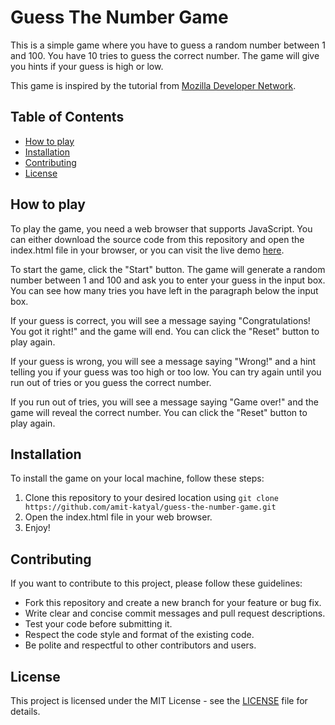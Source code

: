 # Guess The Number Game

This is a simple game where you have to guess a random number between 1 and 100. You have 10 tries to guess the correct number. The game will give you hints if your guess is high or low.

This game is inspired by the tutorial from [Mozilla Developer Network](https://developer.mozilla.org/en-US/docs/Learn/JavaScript/First_steps/A_first_splash).

## Table of Contents

- [How to play](#how-to-play)
- [Installation](#installation)
- [Contributing](#contributing)
- [License](#license)

## How to play

To play the game, you need a web browser that supports JavaScript. You can either download the source code from this repository and open the index.html file in your browser, or you can visit the live demo [here](https://amit-katyal.github.io/guess-the-number-game/).

To start the game, click the "Start" button. The game will generate a random number between 1 and 100 and ask you to enter your guess in the input box. You can see how many tries you have left in the paragraph below the input box.

If your guess is correct, you will see a message saying "Congratulations! You got it right!" and the game will end. You can click the "Reset" button to play again.

If your guess is wrong, you will see a message saying "Wrong!" and a hint telling you if your guess was too high or too low. You can try again until you run out of tries or you guess the correct number.

If you run out of tries, you will see a message saying "Game over!" and the game will reveal the correct number. You can click the "Reset" button to play again.

## Installation

To install the game on your local machine, follow these steps:

1. Clone this repository to your desired location using `git clone https://github.com/amit-katyal/guess-the-number-game.git`
2. Open the index.html file in your web browser.
3. Enjoy!

## Contributing

If you want to contribute to this project, please follow these guidelines:

- Fork this repository and create a new branch for your feature or bug fix.
- Write clear and concise commit messages and pull request descriptions.
- Test your code before submitting it.
- Respect the code style and format of the existing code.
- Be polite and respectful to other contributors and users.

## License

This project is licensed under the MIT License - see the [LICENSE](LICENSE) file for details.
